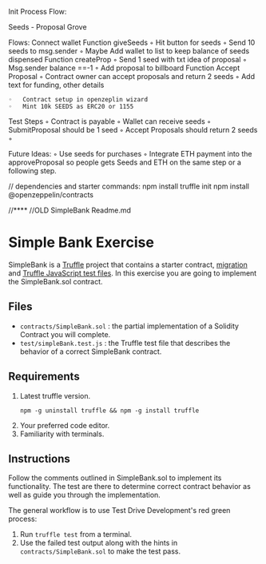 
Init Process Flow:

Seeds - Proposal Grove 

Flows:
Connect wallet
Function giveSeeds 
	◦	Hit button for seeds
	◦	Send 10 seeds to msg.sender
	◦	Maybe Add wallet to list to keep balance of seeds dispensed
Function createProp
	◦	Send 1 seed with txt idea of proposal
	◦	Msg.sender balance ==-1
	◦	Add proposal to billboard
Function Accept Proposal
	◦	Contract owner can accept proposals and return 2 seeds
	◦	Add text for funding, other details 


	◦	Contract setup in openzeplin wizard
	◦	Mint 10k SEEDS as ERC20 or 1155

Test Steps
	◦	Contract is payable 
	◦	Wallet can receive seeds
	◦	SubmitProposal should be 1 seed
	◦	Accept Proposals should return 2 seeds
	◦	


Future Ideas:
	◦	Use seeds for purchases 
	◦	Integrate ETH payment into the approveProposal so people gets Seeds and ETH on the same step or a following step. 


// dependencies and starter commands:
npm install
truffle init
npm install @openzeppelin/contracts

//****
//OLD SimpleBank Readme.md




# Simple Bank Exercise

SimpleBank is a [Truffle](https://www.trufflesuite.com/) project that contains
a starter contract,
[migration](https://www.trufflesuite.com/docs/truffle/getting-started/running-migrations#migration-files)
and [Truffle JavaScript test
files](https://www.trufflesuite.com/docs/truffle/testing/writing-tests-in-javascript).
In this exercise you are going to implement the SimpleBank.sol contract.

## Files

  * `contracts/SimpleBank.sol`
    : the partial implementation of a Solidity Contract you will complete. 
  * `test/simpleBank.test.js`
    : the Truffle test file that describes the behavior of a correct SimpleBank
    contract.

## Requirements
  1. Latest truffle version.
     ```console
     npm -g uninstall truffle && npm -g install truffle
     ```
  1. Your preferred code editor.
  1. Familiarity with terminals.

## Instructions

Follow the comments outlined in SimpleBank.sol to implement its
functionality. The test are there to determine correct contract behavior as
well as guide you through the implementation. 

The general workflow is to use Test Drive Development's red green process:
  1. Run `truffle test` from a terminal.
  2. Use the failed test output along with the hints in
     `contracts/SimpleBank.sol` to make the test pass.

<!-- <details><summary>Video: Run a test example</summary>

[![asciicast](https://asciinema.org/a/u3oXwF8qKruSN81sm8MGsmTf0.png)](https://asciinema.org/a/u3oXwF8qKruSN81sm8MGsmTf0)

</details> -->

